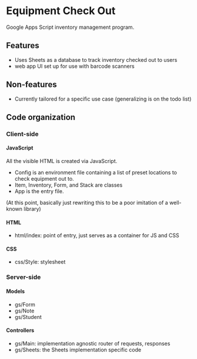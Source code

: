 # Equipment Check Out

Google Apps Script inventory management program.

## Features

- Uses Sheets as a database to track inventory checked out to users
- web app UI set up for use with barcode scanners

## Non-features

- Currently tailored for a specific use case (generalizing is on the todo list)

## Code organization

### Client-side

#### JavaScript

All the visible HTML is created via JavaScript.

- Config is an environment file containing a list of preset locations
  to check equipment out to.
- Item, Inventory, Form, and Stack are classes
- App is the entry file.

(At this point, basically just rewriting this to be a poor imitation of a well-known library)

#### HTML

- html/index: point of entry, just serves as a container for JS and CSS

#### CSS

- css/Style: stylesheet

### Server-side

#### Models

- gs/Form
- gs/Note
- gs/Student

#### Controllers

- gs/Main: implementation agnostic router of requests, responses
- gs/Sheets: the Sheets implementation specific code
